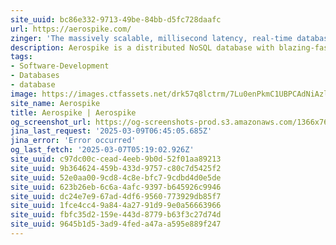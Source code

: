 ```yaml
---
site_uuid: bc86e332-9713-49be-84bb-d5fc728daafc
url: https://aerospike.com/
zinger: 'The massively scalable, millisecond latency, real-time database.'
description: Aerospike is a distributed NoSQL database with blazing-fast reads/writes and unmatched uptime.
tags:
- Software-Development
- Databases
- database
image: https://images.ctfassets.net/drk57q8lctrm/7Lu0enPkmC1UBPCAdNiAzl/4a4e59826fdb8ad861c52dd669b73a57/default_feature_image_1.webp?w=1200&h=630&fit=crop&f=left
site_name: Aerospike
title: Aerospike | Aerospike
og_screenshot_url: https://og-screenshots-prod.s3.amazonaws.com/1366x768/80/false/596d4aa0511326d039f40b456b3a6788edbf4c229e7cfa0312c22fef2e0b8801.jpeg
jina_last_request: '2025-03-09T06:45:05.685Z'
jina_error: 'Error occurred'
og_last_fetch: '2025-03-07T05:19:02.926Z'
site_uuid: c97dc00c-cead-4eeb-9b0d-52f01aa89213
site_uuid: 9b364624-459b-433d-9757-c80c7d5425f2
site_uuid: 52e0aa00-9cd8-4c8e-bfc7-9cdbd4d0e5de
site_uuid: 623b26eb-6c6a-4afc-9397-b645926c9946
site_uuid: dc24e7e9-67ad-4df6-9560-773929db85f7
site_uuid: 1fce4cc4-9a84-4a27-91d9-9e0a56663966
site_uuid: fbfc35d2-159e-443d-8779-b63f3c27d74d
site_uuid: 9645b1d5-3ad9-4fed-a47a-a595e889f247
---
```


